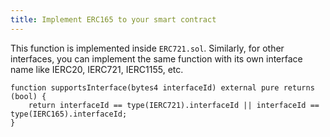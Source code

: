```yaml
---
title: Implement ERC165 to your smart contract
---
```


This function is implemented inside `ERC721.sol`. Similarly, for other interfaces, you can implement the same function with its own interface name like IERC20, IERC721, IERC1155, etc.

```solidity
function supportsInterface(bytes4 interfaceId) external pure returns (bool) {
    return interfaceId == type(IERC721).interfaceId || interfaceId == type(IERC165).interfaceId;
}
```
